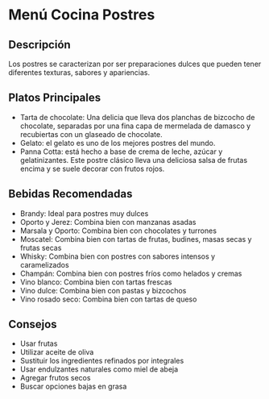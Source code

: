 # Menú Cocina Postres

## Descripción
Los postres se caracterizan por ser preparaciones dulces que pueden tener diferentes texturas, sabores y apariencias. 

## Platos Principales
- Tarta de chocolate: Una delicia que lleva dos planchas de bizcocho de chocolate, separadas por una fina capa de mermelada de damasco y recubiertas con un glaseado de chocolate.
- Gelato: el gelato es uno de los mejores postres del mundo.
- Panna Cotta: está hecho a base de crema de leche, azúcar y gelatinizantes. Este postre clásico lleva una deliciosa salsa de frutas encima y se suele decorar con frutos rojos.

## Bebidas Recomendadas
- Brandy: Ideal para postres muy dulces
- Oporto y Jerez: Combina bien con manzanas asadas
- Marsala y Oporto: Combina bien con chocolates y turrones
- Moscatel: Combina bien con tartas de frutas, budines, masas secas y frutas secas
- Whisky: Combina bien con postres con sabores intensos y caramelizados
- Champán: Combina bien con postres fríos como helados y cremas
- Vino blanco: Combina bien con tartas frescas
- Vino dulce: Combina bien con pastas y bizcochos
- Vino rosado seco: Combina bien con tartas de queso

## Consejos
- Usar frutas
- Utilizar aceite de oliva
- Sustituir los ingredientes refinados por integrales
- Usar endulzantes naturales como miel de abeja
- Agregar frutos secos
- Buscar opciones bajas en grasa